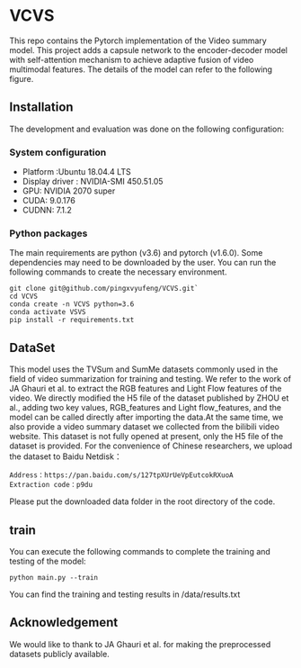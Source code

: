 # VCVS
This repo contains the Pytorch implementation of the Video summary model. This project adds a capsule network to the encoder-decoder model with self-attention mechanism to achieve adaptive fusion of video multimodal features. The details of the model can refer to the following figure.
## Installation  
The development and evaluation was done on the following configuration:  
### System configuration
* Platform :Ubuntu 18.04.4 LTS
* Display driver : NVIDIA-SMI 450.51.05
* GPU: NVIDIA 2070 super
* CUDA: 9.0.176
* CUDNN: 7.1.2
### Python packages
The main requirements are python (v3.6) and pytorch (v1.6.0). Some dependencies may need to be downloaded by the user. You can run the following commands to create the necessary environment.  
```
git clone git@github.com/pingxvyufeng/VCVS.git`  
cd VCVS 
conda create -n VCVS python=3.6 
conda activate VSVS  
pip install -r requirements.txt
```
## DataSet
This model uses the TVSum and SumMe datasets commonly used in the field of video summarization for training and testing. We refer to the work of JA Ghauri et al. to extract the RGB features and Light Flow features of the video. We directly modified the H5 file of the dataset published by ZHOU et al., adding two key values, RGB_features and Light flow_features, and the model can be called directly after importing the data.At the same time, we also provide a video summary dataset we collected from the bilibili video website. This dataset is not fully opened at present, only the H5 file of the dataset is provided. For the convenience of Chinese researchers, we upload the dataset to Baidu Netdisk：
```
Address：https://pan.baidu.com/s/127tpXUrUeVpEutcokRXuoA
Extraction code：p9du 
```
Please put the downloaded data folder in the root directory of the code.
## train
You can execute the following commands to complete the training and testing of the model:
```
python main.py --train
```
You can find the training and testing results in /data/results.txt
## Acknowledgement
We would like to thank to JA Ghauri et al.  for making the preprocessed datasets publicly available.
